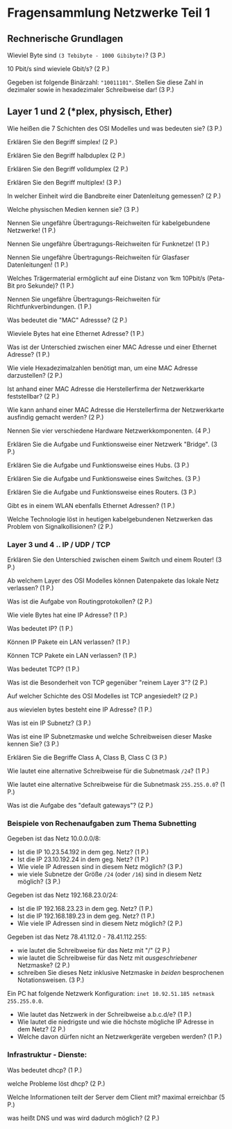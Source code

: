 # Fragensammlung Netzwerke Teil 1

## Rechnerische Grundlagen

Wieviel Byte sind `(3 Tebibyte - 1000 Gibibyte)`? (3 P.)

10 Pbit/s sind wieviele Gbit/s? (2 P.)

Gegeben ist folgende Binärzahl: `"10011101"`. Stellen Sie diese Zahl in dezimaler sowie in hexadezimaler Schreibweise dar! (3 P.)

## Layer 1 und 2 (\*plex, physisch, Ether)

Wie heißen die 7 Schichten des OSI Modelles und was bedeuten sie? (3 P.)

Erklären Sie den Begriff simplex! (2 P.)

Erklären Sie den Begriff halbduplex (2 P.)

Erklären Sie den Begriff volldumplex (2 P.)

Erklären Sie den Begriff multiplex! (3 P.)

In welcher Einheit wird die Bandbreite einer Datenleitung gemessen? (2 P.)

Welche physischen Medien kennen sie? (3 P.)

Nennen Sie ungefähre Übertragungs-Reichweiten für kabelgebundene Netzwerke! (1 P.)

Nennen Sie ungefähre Übertragungs-Reichweiten für Funknetze! (1 P.)

Nennen Sie ungefähre Übertragungs-Reichweiten für Glasfaser Datenleitungen! (1 P.)

Welches Trägermaterial ermöglicht auf eine Distanz von 1km 10Pbit/s (Peta-Bit pro Sekunde)? (1 P.)

Nennen Sie ungefähre Übertragungs-Reichweiten für Richtfunkverbindungen. (1 P.)

Was bedeutet die "MAC" Adressse? (2 P.)

Wieviele Bytes hat eine Ethernet Adresse? (1 P.)

Was ist der Unterschied zwischen einer MAC Adresse und einer Ethernet Adresse? (1 P.)

Wie viele Hexadezimalzahlen benötigt man, um eine MAC Adresse darzustellen? (2 P.)

Ist anhand einer MAC Adresse die Herstellerfirma der Netzwerkkarte feststellbar? (2 P.)

Wie kann anhand einer MAC Adresse die Herstellerfirma der Netzwerkkarte ausfindig gemacht werden? (2 P.)

Nennen Sie vier verschiedene Hardware Netzwerkkomponenten. (4 P.)

Erklären Sie die Aufgabe und Funktionsweise einer Netzwerk "Bridge". (3 P.)

Erklären Sie die Aufgabe und Funktionsweise eines Hubs. (3 P.)

Erklären Sie die Aufgabe und Funktionsweise eines Switches. (3 P.)

Erklären Sie die Aufgabe und Funktionsweise eines Routers. (3 P.)

Gibt es in einem WLAN ebenfalls Ethernet Adressen? (1 P.)

Welche Technologie löst in heutigen kabelgebundenen Netzwerken das Problem von Signalkollisionen? (2 P.)

### Layer 3 und 4 .. IP / UDP / TCP

Erklären Sie den Unterschied zwischen einem Switch und einem Router! (3 P.)

Ab welchem Layer des OSI Modelles können Datenpakete das lokale Netz verlassen? (1 P.)

Was ist die Aufgabe von Routingprotokollen? (2 P.)

Wie viele Bytes hat eine IP Adresse? (1 P.)

Was bedeutet IP? (1 P.)

Können IP Pakete ein LAN verlassen? (1 P.)

Können TCP Pakete ein LAN verlassen? (1 P.)

Was bedeutet TCP? (1 P.)

Was ist die Besonderheit von TCP gegenüber "reinem Layer 3"? (2 P.)

Auf welcher Schichte des OSI Modelles ist TCP angesiedelt? (2 P.)

aus wievielen bytes besteht eine IP Adresse? (1 P.)

Was ist ein IP Subnetz? (3 P.)

Was ist eine IP Subnetzmaske und welche Schreibweisen dieser Maske kennen Sie? (3 P.)

Erklären Sie die Begriffe Class A, Class B, Class C (3 P.)

Wie lautet eine alternative Schreibweise für die Subnetmask `/24`? (1 P.)

Wie lautet eine alternative Schreibweise für die Subnetmask `255.255.0.0`? (1 P.)

Was ist die Aufgabe des "default gateways"? (2 P.)

### Beispiele von Rechenaufgaben zum Thema Subnetting

Gegeben ist das Netz 10.0.0.0/8:

- Ist die IP 10.23.54.192 in dem geg. Netz? (1 P.)
- Ist die IP 23.10.192.24 in dem geg. Netz? (1 P.)
- Wie viele IP Adressen sind in diesem Netz möglich? (3 P.)
- wie viele Subnetze der Größe `/24` (oder `/16`) sind in diesem Netz möglich? (3 P.)

Gegeben ist das Netz 192.168.23.0/24:

- Ist die IP 192.168.23.23 in dem geg. Netz? (1 P.)
- Ist die IP 192.168.189.23 in dem geg. Netz? (1 P.)
- Wie viele IP Adressen sind in diesem Netz möglich? (2 P.)

Gegeben ist das Netz 78.41.112.0 - 78.41.112.255:

- wie lautet die Schreibweise für das Netz mit "/" (2 P.)
- wie lautet die Schreibweise für das Netz mit *ausgeschriebener* Netzmaske? (2 P.)
- schreiben Sie dieses Netz inklusive Netzmaske in *beiden* besprochenen Notationsweisen. (3 P.)

Ein PC hat folgende Netzwerk Konfiguration:
`inet 10.92.51.185 netmask 255.255.0.0`.

- Wie lautet das Netzwerk in der Schreibweise a.b.c.d/e? (1 P.)
- Wie lautet die niedrigste und wie die höchste mögliche IP Adresse in dem Netz? (2 P.)
- Welche davon dürfen nicht an Netzwerkgeräte vergeben werden? (1 P.)

### Infrastruktur - Dienste:

Was bedeutet dhcp? (1 P.)

welche Probleme löst dhcp? (2 P.)

Welche Informationen teilt der Server dem Client mit? maximal erreichbar (5 P.)

was heißt DNS und was wird dadurch möglich? (2 P.)
